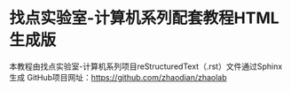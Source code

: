 # 找点实验室-计算机系列配套教程HTML生成版

本教程由找点实验室-计算机系列项目reStructuredText（.rst）文件通过Sphinx生成
GitHub项目网址：https://github.com/zhaodian/zhaolab

